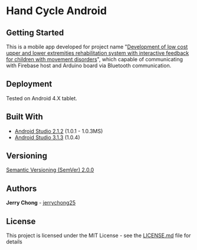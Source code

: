 # Hand Cycle Android

## Getting Started

This is a mobile app developed for project name "[Development of low cost upper and lower extremities rehabilitation system with interactive feedback for children with movement disorders](https://ieeexplore.ieee.org/document/7843556/)", which capable of communicating with Firebase host and Arduino board via Bluetooth communication.

## Deployment

Tested on Android 4.X tablet.

## Built With

* [Android Studio 2.1.2](https://developer.android.com/studio/) (1.0.1 - 1.0.3MS)
* [Android Studio 3.1.3](https://developer.android.com/studio/) (1.0.4)

## Versioning

[Semantic Versioning (SemVer) 2.0.0](http://semver.org/)

## Authors

**Jerry Chong** - [jerrychong25](https://github.com/jerrychong25)

## License

This project is licensed under the MIT License - see the [LICENSE.md](LICENSE.md) file for details
